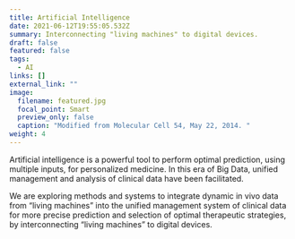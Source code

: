 ```yaml
---
title: Artificial Intelligence
date: 2021-06-12T19:55:05.532Z
summary: Interconnecting "living machines" to digital devices.
draft: false
featured: false
tags:
  - AI
links: []
external_link: ""
image:
  filename: featured.jpg
  focal_point: Smart
  preview_only: false
  caption: "Modified from Molecular Cell 54, May 22, 2014. "
weight: 4
---
```


Artificial intelligence is a powerful tool to perform optimal prediction, using multiple inputs, for personalized medicine. In this era of Big Data, unified management and analysis of clinical data have been facilitated. 

We are exploring methods and systems to integrate dynamic in vivo data from “living machines” into the unified management system of clinical data for more precise prediction and selection of optimal therapeutic strategies, by interconnecting “living machines” to digital devices. 
